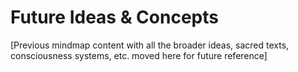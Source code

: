 # Future Ideas & Concepts
[Previous mindmap content with all the broader ideas, sacred texts, consciousness systems, etc. moved here for future reference] 
